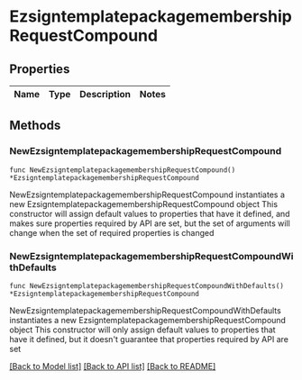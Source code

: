# EzsigntemplatepackagemembershipRequestCompound

## Properties

Name | Type | Description | Notes
------------ | ------------- | ------------- | -------------

## Methods

### NewEzsigntemplatepackagemembershipRequestCompound

`func NewEzsigntemplatepackagemembershipRequestCompound() *EzsigntemplatepackagemembershipRequestCompound`

NewEzsigntemplatepackagemembershipRequestCompound instantiates a new EzsigntemplatepackagemembershipRequestCompound object
This constructor will assign default values to properties that have it defined,
and makes sure properties required by API are set, but the set of arguments
will change when the set of required properties is changed

### NewEzsigntemplatepackagemembershipRequestCompoundWithDefaults

`func NewEzsigntemplatepackagemembershipRequestCompoundWithDefaults() *EzsigntemplatepackagemembershipRequestCompound`

NewEzsigntemplatepackagemembershipRequestCompoundWithDefaults instantiates a new EzsigntemplatepackagemembershipRequestCompound object
This constructor will only assign default values to properties that have it defined,
but it doesn't guarantee that properties required by API are set


[[Back to Model list]](../README.md#documentation-for-models) [[Back to API list]](../README.md#documentation-for-api-endpoints) [[Back to README]](../README.md)


